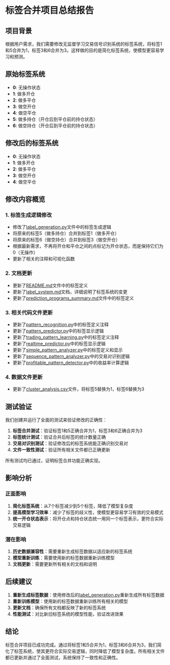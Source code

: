 # 标签合并项目总结报告

## 项目背景

根据用户需求，我们需要修改无监督学习交易信号识别系统的标签系统，将标签1和5合并为1，标签3和6合并为3。这样做的目的是简化标签系统，使模型更容易学习和预测。

## 原始标签系统

- **0**: 无操作状态
- **1**: 做多开仓
- **2**: 做多平仓
- **3**: 做空开仓
- **4**: 做空平仓
- **5**: 做多持仓（开仓后到平仓前的持仓状态）
- **6**: 做空持仓（开仓后到平仓前的持仓状态）

## 修改后的标签系统

- **0**: 无操作状态
- **1**: 做多开仓
- **2**: 做多平仓
- **3**: 做空开仓
- **4**: 做空平仓

## 修改内容概览

### 1. 标签生成逻辑修改
- 修改了[label_generation.py](file:///E:/unsupervised_learning/src/label_generation.py)文件中的标签生成逻辑
- 将原来的标签5（做多持仓）合并到标签1（做多开仓）
- 将原来的标签6（做空持仓）合并到标签3（做空开仓）
- 根据最新需求，不再将开仓和平仓之间的点标记为开仓状态，而是保持它们为0（无操作）
- 更新了相关的注释和可视化函数

### 2. 文档更新
- 更新了[README.md](file:///E:/unsupervised_learning/README.md)文件中的标签定义
- 更新了[label_system.md](file:///E:/unsupervised_learning/doc/label_system.md)文档，详细说明了标签系统的变更
- 更新了[prediction_programs_summary.md](file:///E:/unsupervised_learning/doc/prediction_programs_summary.md)文件中的标签定义

### 3. 相关代码文件更新
- 更新了[pattern_recognition.py](file:///E:/unsupervised_learning/src/pattern_recognition.py)中的标签定义注释
- 更新了[pattern_predictor.py](file:///E:/unsupervised_learning/src/pattern_predictor.py)中的标签显示逻辑
- 更新了[trading_pattern_learning.py](file:///E:/unsupervised_learning/src/trading_pattern_learning.py)中的标签定义注释
- 更新了[realtime_predictor.py](file:///E:/unsupervised_learning/src/realtime_predictor.py)中的标签显示逻辑
- 更新了[simple_pattern_analyzer.py](file:///E:/unsupervised_learning/src/simple_pattern_analyzer.py)中的标签定义和显示
- 更新了[sequence_pattern_analyzer.py](file:///E:/unsupervised_learning/src/sequence_pattern_analyzer.py)中的交易对识别逻辑
- 更新了[profitable_pattern_detector.py](file:///E:/unsupervised_learning/src/profitable_pattern_detector.py)中的收益率计算逻辑

### 4. 数据文件更新
- 更新了[cluster_analysis.csv](file:///E:/unsupervised_learning/patterns/cluster_analysis.csv)文件，将标签5替换为1，标签6替换为3

## 测试验证

我们创建并运行了全面的测试来验证修改的正确性：

1. **标签合并测试**：验证标签1和5正确合并为1，标签3和6正确合并为3
2. **标签统计测试**：验证合并后标签的统计数量正确
3. **交易对识别测试**：验证修改后的标签系统能正确识别交易对
4. **文件一致性测试**：验证所有相关文件都已正确更新

所有测试均已通过，证明标签合并功能正确实现。

## 影响分析

### 正面影响
1. **简化标签系统**：从7个标签减少到5个标签，降低了模型复杂度
2. **提高模型学习效率**：减少了标签的歧义性，使模型更容易学习有效的交易模式
3. **统一开仓状态表示**：将开仓点和持仓状态统一用同一个标签表示，更符合实际交易逻辑

### 潜在影响
1. **历史数据兼容性**：需要重新生成标签数据以适应新的标签系统
2. **模型重新训练**：需要使用新的标签数据重新训练模型
3. **文档更新**：需要更新所有相关的文档和说明

## 后续建议

1. **重新生成标签数据**：使用修改后的[label_generation.py](file:///E:/unsupervised_learning/src/label_generation.py)重新生成所有标签数据
2. **重新训练模型**：使用新的标签数据重新训练所有相关的模型
3. **更新文档**：确保所有文档都反映了新的标签系统
4. **性能测试**：对比新旧标签系统的模型性能，验证改进效果

## 结论

标签合并项目已成功完成。通过将标签1和5合并为1，标签3和6合并为3，我们简化了标签系统，使其更符合实际交易逻辑，同时降低了模型复杂度。所有相关文件都已更新并通过了全面测试，系统保持了一致性和正确性。